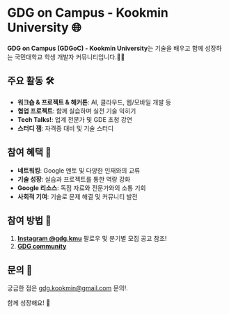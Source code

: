 # GDG on Campus - Kookmin University 🌐

**GDG on Campus (GDGoC) - Kookmin University**는 기술을 배우고 함께 성장하는 국민대학교 학생 개발자 커뮤니티입니다.🧑‍🎓

## 주요 활동 🛠️
- **워크숍 & 프로젝트 & 해커톤**: AI, 클라우드, 웹/모바일 개발 등
- **협업 프로젝트**: 함께 실습하며 실전 기술 익히기  
- **Tech Talks!**: 업계 전문가 및 GDE 초청 강연
- **스터디 잼**: 자격증 대비 및 기술 스터디  

## 참여 혜택 🌱
- **네트워킹**: Google 멘토 및 다양한 인재와의 교류
- **기술 성장**: 실습과 프로젝트를 통한 역량 강화
- **Google 리소스**: 독점 자료와 전문가와의 소통 기회  
- **사회적 기여**: 기술로 문제 해결 및 커뮤니티 발전  

## 참여 방법 🚀
1. **[Instagram @gdg.kmu](https://www.instagram.com/gdg.kmu/)** 팔로우 및 분기별 모집 공고 참조!
2. **[GDG community](https://gdg.community.dev/gdg-on-campus-kookmin-university-seoul-south-korea/)**

## 문의 💬
궁금한 점은 [gdg.kookmin@gmail.com](mailto:gdg.kookmin@gmail.com) 문의!.

함께 성장해요! 🚀
